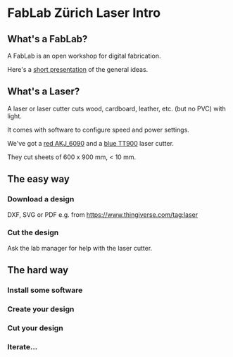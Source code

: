 # FabLab Zürich Laser Intro

## What's a FabLab?
A FabLab is an open workshop for digital fabrication.

Here's a [short presentation](http://www.tamberg.org/fablabzurich/2017/WasIstEinFabLab.pdf) of the general ideas.

## What's a Laser?
A laser or laser cutter cuts wood, cardboard, leather, etc. (but no PVC) with light.

It comes with software to configure speed and power settings.

We've got a [red AKJ_6090](http://wiki.zurich.fablab.ch/AKJ_6090) and a [blue TT900](http://wiki.zurich.fablab.ch/TT900) laser cutter.

They cut sheets of 600 x 900 mm, < 10 mm.

## The easy way

### Download a design
DXF, SVG or PDF e.g. from https://www.thingiverse.com/tag:laser

### Cut the design
Ask the lab manager for help with the laser cutter.

## The hard way

### Install some software

### Create your design

### Cut your design

### Iterate...
